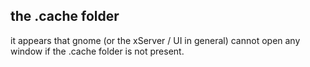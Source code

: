 ## the .cache folder
it appears that gnome (or the xServer / UI in general) cannot open any window if the .cache folder is not present.
